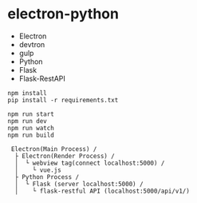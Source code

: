# electron-python

* Electron
 * devtron
 * gulp
* Python
 * Flask
 * Flask-RestAPI



```
npm install
pip install -r requirements.txt
```


```
npm run start
npm run dev
npm run watch
npm run build
```


```
 Electron(Main Process) /
  ├ Electron(Render Process) /
  │  └ webview tag(connect localhost:5000) /
  │    └ vue.js
  ├ Python Process /
  │  └ Flask (server localhost:5000) /
  │    └ flask-restful API (localhost:5000/api/v1/)
```

